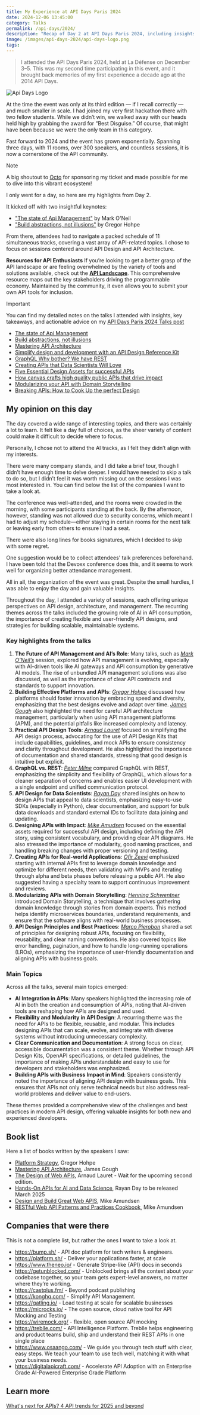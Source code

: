 ```yaml
---
title: My Experience at API Days Paris 2024
date: 2024-12-06 13:45:00
category: Talks
permalink: /api-days/2024/
description: "Recap of Day 2 at API Days Paris 2024, including insights on API management, design, and architecture from industry leaders. Explore key talks on AI integration, GraphQL vs. REST, modular API design, and practical strategies for building scalable, user-friendly APIs. Discover resources, company highlights, and essential books to enhance your understanding of the API ecosystem."
image: /images/api-days-2024/api-days-logo.png
tags:
---
```


> I attended the API Days Paris 2024, held at La Défense on December 3–5. This was my second time participating in this event, and it brought back memories of my first experience a decade ago at the 2014 API Days.

![Api Days Logo](/images/api-days-2024/api-days-logo.png)


At the time the event was only at its third edition — if I recall correctly — and much smaller in scale.
I had joined my very first hackathon there with two fellow students. While we didn’t win, we walked away with our heads held high by grabbing the award for “Best Disguise.” Of course, that might have been because we were the only team in this category.

Fast forward to 2024 and the event has grown exponentially. Spanning three days, with 11 rooms, over 300 speakers, and countless sessions, it is now a cornerstone of the API community.

> [!NOTE]
> A big shoutout to [Octo](https://octo.com/) for sponsoring my ticket and made possible for me to dive into this vibrant ecosystem!

I only went for a day, so here are my highlights from Day 2.

It kicked off with two insightful keynotes:
- ["The state of Api Management"](/api-days/2024/talks/#The-state-of-Api-Management) by Mark O'Neil
- ["Build abstractions, not illusions"](/api-days/2024/talks/#Build-abstractions-not-illusions) by Gregor Hohpe

From there, attendees had to navigate a packed schedule of 11 simultaneous tracks, covering a vast array of API-related topics. I chose to focus on sessions centered around API Design and API Architecture.


**Resources for API Enthusiasts**
If you’re looking to get a better grasp of the API landscape or are feeling overwhelmed by the variety of tools and solutions available, check out the **[API Landscape](https://apilandscape.apiscene.io/)**. This comprehensive resource maps out the key stakeholders driving the programmable economy. Maintained by the community, it even allows you to submit your own API tools for inclusion.


> [!IMPORTANT]
> You can find my detailed notes on the talks I attended with insights, key takeaways, and actionable advice on my [API Days Paris 2024 Talks post](/api-days/2024/talks/)
>
>* [The state of Api Management](/api-days/2024/talks/#The-state-of-Api-Management)
>* [Build abstractions, not illusions](/api-days/2024/talks/#Build-abstractions-not-illusions)
>* [Mastering API Architecture](/api-days/2024/talks/#Mastering-API-Architecture)
>* [Simplify design and development with an API Design Reference Kit](/api-days/2024/talks/#Simplify-design-and-development-with-an-API-Design-Reference-Kit)
>* [GraphQL Why bother? We have REST](/api-days/2024/talks/#GraphQL-Why-bother-We-have-REST)
>* [Creating APIs that Data Scientists Will Love](/api-days/2024/talks/#Creating-APIs-that-Data-Scientists-Will-Love)
>* [Five Essential Design Assets for successful APIs](/api-days/2024/talks/#Five-Essential-Design-Assets-for-successful-APIs)
>* [How canvas crafts high quality public APIs that drive impact](/api-days/2024/talks/#How-canvas-crafts-high-quality-public-APIs-that-drive-impact)
>* [Modularizing your API with Domain Storytelling](/api-days/2024/talks/#Modularizing-your-API-with-Domain-Storytelling)
>* [Breaking APIs: How to Cook Up the perfect Design](/api-days/2024/talks/#Breaking-APIs-How-to-Cook-Up-the-perfect-Design)
>

## My opinion on this day

The day covered a wide range of interesting topics, and there was certainly a lot to learn. It felt like a day full of choices, as the sheer variety of content could make it difficult to decide where to focus.

Personally, I chose not to attend the AI tracks, as I felt they didn’t align with my interests.

There were many company stands, and I did take a brief tour, though I didn’t have enough time to delve deeper. I would have needed to skip a talk to do so, but I didn’t feel it was worth missing out on the sessions I was most interested in. You can find below the list of the companies I want to take a look at.

The conference was well-attended, and the rooms were crowded in the morning, with some participants standing at the back. By the afternoon, however, standing was not allowed due to security concerns, which meant I had to adjust my schedule—either staying in certain rooms for the next talk or leaving early from others to ensure I had a seat.

There were also long lines for books signatures, which I decided to skip with some regret.

One suggestion would be to collect attendees' talk preferences beforehand. I have been told that the Devoxx conference does this, and it seems to work well for organizing better attendance management.

All in all, the organization of the event was great. Despite the small hurdles, I was able to enjoy the day and gain valuable insights.

Throughout the day, I attended a variety of sessions, each offering unique perspectives on API design, architecture, and management. The recurring themes across the talks included the growing role of AI in API consumption, the importance of creating flexible and user-friendly API designs, and strategies for building scalable, maintainable systems.

### Key highlights from the talks

1. **The Future of API Management and AI’s Role**: Many talks, such as [_Mark O’Neil’s_](/api-days/2024/talks/#The-state-of-Api-Management) session, explored how API management is evolving, especially with AI-driven tools like AI gateways and API consumption by generative AI models. The rise of unbundled API management solutions was also discussed, as well as the importance of clear API contracts and standards to support innovation.
2. **Building Effective Platforms and APIs**: [_Gregor Hohpe_](/api-days/2024/talks/#Build-abstractions-not-illusions) discussed how platforms should foster innovation by embracing speed and diversity, emphasizing that the best designs evolve and adapt over time. [_James Gough_](/api-days/2024/talks/#Mastering-API-Architecture) also highlighted the need for careful API architecture management, particularly when using API management platforms (APM), and the potential pitfalls like increased complexity and latency.
3. **Practical API Design Tools**: [_Arnaud Lauret_](/api-days/2024/talks/#Simplify-design-and-development-with-an-API-Design-Reference-Kit) focused on simplifying the API design process, advocating for the use of API Design Kits that include capabilities, guidelines, and mock APIs to ensure consistency and clarity throughout development. He also highlighted the importance of documentation and shared standards, stressing that good design is intuitive but explicit.
4. **GraphQL vs. REST**: [_Peter Milne_](/api-days/2024/talks/#GraphQL-Why-bother-We-have-REST) compared GraphQL with REST, emphasizing the simplicity and flexibility of GraphQL, which allows for a cleaner separation of concerns and enables easier UI development with a single endpoint and unified communication protocol.
5. **API Design for Data Scientists**: [_Rayan Day_](/api-days/2024/talks/#Creating-APIs-that-Data-Scientists-Will-Love) shared insights on how to design APIs that appeal to data scientists, emphasizing easy-to-use SDKs (especially in Python), clear documentation, and support for bulk data downloads and standard external IDs to facilitate data joining and updating.
6. **Designing APIs with Impact**: [_Mike Amudsen_](/api-days/2024/talks/#Five-Essential-Design-Assets-for-successful-APIs) focused on the essential assets required for successful API design, including defining the API story, using consistent vocabulary, and providing clear API diagrams. He also stressed the importance of modularity, good naming practices, and handling breaking changes with proper versioning and testing.
7. **Creating APIs for Real-world Applications**: [_Ofir Zeevi_](/api-days/2024/talks/#How-canvas-crafts-high-quality-public-APIs-that-drive-impact) emphasized starting with internal APIs first to leverage domain knowledge and optimize for different needs, then validating with MVPs and iterating through alpha and beta phases before releasing a public API. He also suggested having a specialty team to support continuous improvement and reviews.
8. **Modularizing APIs with Domain Storytelling**: [_Henning Schwentner_](/api-days/2024/talks/#Modularizing-your-API-with-Domain-Storytelling) introduced Domain Storytelling, a technique that involves gathering domain knowledge through stories from domain experts. This method helps identify microservices boundaries, understand requirements, and ensure that the software aligns with real-world business processes.
9. **API Design Principles and Best Practices**: [_Marco Pierobon_](/api-days/2024/talks/#Breaking-APIs-How-to-Cook-Up-the-perfect-Design) shared a set of principles for designing robust APIs, focusing on flexibility, reusability, and clear naming conventions. He also covered topics like error handling, pagination, and how to handle long-running operations (LROs), emphasizing the importance of user-friendly documentation and aligning APIs with business goals.

### Main Topics

Across all the talks, several main topics emerged:
- **AI Integration in APIs**: Many speakers highlighted the increasing role of AI in both the creation and consumption of APIs, noting that AI-driven tools are reshaping how APIs are designed and used.
- **Flexibility and Modularity in API Design**: A recurring theme was the need for APIs to be flexible, reusable, and modular. This includes designing APIs that can scale, evolve, and integrate with diverse systems without introducing unnecessary complexity.
- **Clear Communication and Documentation**: A strong focus on clear, accessible documentation was a consistent theme. Whether through API Design Kits, OpenAPI specifications, or detailed guidelines, the importance of making APIs understandable and easy to use for developers and stakeholders was emphasized.
- **Building APIs with Business Impact in Mind**: Speakers consistently noted the importance of aligning API design with business goals. This ensures that APIs not only serve technical needs but also address real-world problems and deliver value to end-users.

These themes provided a comprehensive view of the challenges and best practices in modern API design, offering valuable insights for both new and experienced developers.

## Book list

Here a list of books written by the speakers I saw:
- [Platform Strategy](https://architectelevator.com/book/platformstrategy/), Gregor Hohpe
- [Mastering API Architecture](https://www.oreilly.com/library/view/mastering-api-architecture/9781492090625/), James Gough
- [The Design of Web APIs](https://www.oreilly.com/library/view/the-design-of/9781617295102/), Arnaud Lauret - Wait for the upcoming second edition.
- [Hands-On APIs for AI and Data Science](https://www.oreilly.com/library/view/hands-on-apis-for/9781098164409/), Rayan Day to be released March 2025
- [Design and Build Great Web APIS](https://learning.oreilly.com/library/view/design-and-build/9781680508123/), Mike Amundsen
- [RESTful Web API Patterns and Practices Cookbook](https://www.oreilly.com/library/view/restful-web-api/9781098106737/), Mike Amundsen

## Companies that were there

This is not a complete list, but rather the ones I want to take a look at.

- https://bump.sh/ - API doc platform for tech writers & engineers.
- https://platform.sh/ - Deliver your applications faster, at scale
- https://www.theneo.io/ - Generate Stripe-like {API} docs in seconds
- https://getunblocked.com/ - Unblocked brings all the context about your codebase together, so your team gets expert-level answers, no matter where they’re working.
- https://castplus.fm/ - Beyond podcast publishing
- https://konghq.com/ - Simplify API Management.
- https://gatling.io/ - Load testing at scale  for scalable businesses
- https://microcks.io/ - The open source, cloud native tool for API Mocking and Testing
- https://wiremock.org/ - flexible, open source API mocking
- https://treblle.com/ - API Intelligence Platform. Treblle helps engineering and product teams build, ship and understand their REST APIs in one single place
- https://www.osaango.com/ - We guide you through tech stuff with clear, easy steps. We teach your team to use tech well, matching it with what your business needs.
- https://digitalapicraft.com/ - Accelerate API Adoption with an Enterprise Grade AI-Powered Enterprise Grade Platform

## Learn more

[What's next for APIs? 4 API trends for 2025 and beyond](https://www.techtarget.com/searchapparchitecture/tip/Whats-next-for-APIs-API-trends)
